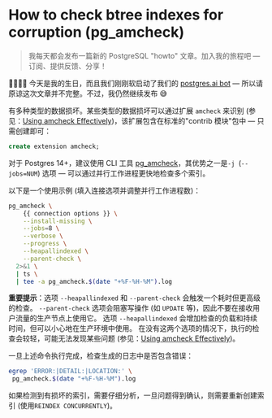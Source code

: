 # How to check btree indexes for corruption (pg_amcheck)

>我每天都会发布一篇新的 PostgreSQL "howto" 文章。加入我的旅程吧 — 订阅、提供反馈、分享！

🥳🤩🎂🎉 今天是我的生日，而且我们刚刚软启动了我们的 [postgres.ai bot](https://twitter.com/samokhvalov/status/1726177412755677283)  — 所以请原谅这次文章并不完整。不过，我仍然继续发布 😅

有多种类型的数据损坏。某些类型的数据损坏可以通过扩展 `amcheck` 来识别 (参见：[Using amcheck Effectively](https://postgresql.org/docs/current/amcheck.html#AMCHECK-USING-AMCHECK-EFFECTIVELY))，该扩展包含在标准的"contrib 模块"包中 — 只需创建即可：

```sql
create extension amcheck;
```

对于 Postgres 14+，建议使用 CLI 工具 [pg_amcheck](https://postgresql.org/docs/current/app-pgamcheck.html)，其优势之一是`-j `(`--jobs=NUM`) 选项 — 可以通过并行工作进程更快地检查多个索引。

以下是一个使用示例 (填入连接选项并调整并行工作进程数)：

```bash
pg_amcheck \
    {{ connection options }} \
    --install-missing \
    --jobs=8 \
    --verbose \
    --progress \
    --heapallindexed \
    --parent-check \
  2>&1 \
  | ts \
  | tee -a pg_amcheck.$(date "+%F-%H-%M").log
```

**重要提示**：选项 `--heapallindexed` 和 `--parent-check` 会触发一个耗时但更高级的检查。
`--parent-check` 选项会阻塞写操作 (如 `UPDATE` 等)，因此不要在接收用户流量的生产节点上使用它。
选项 `--heapallindexed` 会增加检查的负载和持续时间，但可以小心地在生产环境中使用。
在没有这两个选项的情况下，执行的检查会较轻，可能无法发现某些问题 (参见：[Using amcheck Effectively](https://postgresql.org/docs/current/amcheck.html#AMCHECK-USING-AMCHECK-EFFECTIVELY))。

一旦上述命令执行完成，检查生成的日志中是否包含错误：

```bash
egrep 'ERROR:|DETAIL:|LOCATION:' \
 pg_amcheck.$(date "+%F-%H-%M").log
```

如果检测到有损坏的索引，需要仔细分析，一旦问题得到确认，则需要重新创建索引 (使用`REINDEX CONCURRENTLY`)。